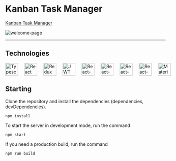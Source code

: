 # Kanban Task Manager
[Kanban Task Manager](https://kanban-board-tool.netlify.app/)

![welcome-page](https://user-images.githubusercontent.com/97596089/205495344-44dae316-de42-45ce-aa26-9d525710ec86.png)

---

## Technologies

<div style="display:flex; align-items:center; gap: 20px; margin-bottom: 5px;">
  <img src="https://gleeful-arithmetic-daffb3.netlify.app/static/media/tech-ts.43f93a93047d6b5a73099e72d7bd4aea.svg" alt="Typescript" width="40"/>
  <img src="https://gleeful-arithmetic-daffb3.netlify.app/static/media/tech-react.9ef4fded48f44a31974ee42eff0e73a0.svg" alt="React" width="40"/>
  <img src="https://gleeful-arithmetic-daffb3.netlify.app/static/media/tech-redux.71f9dc0b2a98aa3758bba1a60f7b76ca.svg" alt="Redux" width="40"/>
  <img src="https://gleeful-arithmetic-daffb3.netlify.app/static/media/tech-jwt.92f4abb36507ccc245e724aa4d20a3bd.svg" alt="JWT" width="40"/>
  <img src="https://gleeful-arithmetic-daffb3.netlify.app/static/media/tech-form.155c974a280906a03f5acc29ce4a6b5f.svg" alt="React-hook-form" width="40"/>
  <img src="https://gleeful-arithmetic-daffb3.netlify.app/static/media/tech-i18next.fbe920dfe960f05cc4c62c881752de65.svg" alt="React-i18next" width="40"/>
  <img src="https://gleeful-arithmetic-daffb3.netlify.app/static/media/tech-toastify.8438e260d12916e302d5b71453777282.svg" alt="React-Toastify" width="40"/>
  <img src="https://gleeful-arithmetic-daffb3.netlify.app/static/media/tech-dnd.bdf2df7c1bf02c80519d7c1477a91878.svg" alt="React-beautiful-dnd" width="40"/>
  <img src="https://gleeful-arithmetic-daffb3.netlify.app/static/media/tech-mui.164dcfd2712b4554715ce4fc9111d5cf.svg" alt="Material UI" width="40"/>
</div>

## Starting

Clone the repository and install the dependencies (dependencies, devDependencies).

`npm install`

To start the server in development mode, run the command

`npm start`

If you need a production build, run the command

`npm run build`
